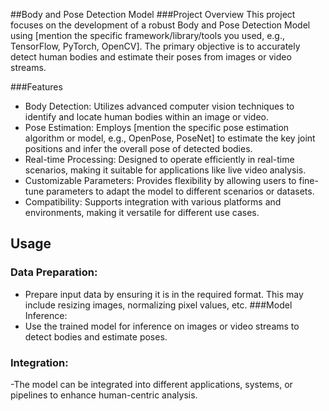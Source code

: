 ##Body and Pose Detection Model
###Project Overview
This project focuses on the development of a robust Body and Pose Detection Model using [mention the specific framework/library/tools you used, e.g., TensorFlow, PyTorch, OpenCV]. The primary objective is to accurately detect human bodies and estimate their poses from images or video streams.

###Features
- Body Detection: Utilizes advanced computer vision techniques to identify and locate human bodies within an image or video.
- Pose Estimation: Employs [mention the specific pose estimation algorithm or model, e.g., OpenPose, PoseNet] to estimate the key joint positions and infer the overall pose of detected bodies.
- Real-time Processing: Designed to operate efficiently in real-time scenarios, making it suitable for applications like live video analysis.
- Customizable Parameters: Provides flexibility by allowing users to fine-tune parameters to adapt the model to different scenarios or datasets.
- Compatibility: Supports integration with various platforms and environments, making it versatile for different use cases.

## Usage
### Data Preparation:
- Prepare input data by ensuring it is in the required format. This may include resizing images, normalizing pixel values, etc.
###Model Inference:
- Use the trained model for inference on images or video streams to detect bodies and estimate poses.
### Integration:
-The model can be integrated into different applications, systems, or pipelines to enhance human-centric analysis.
